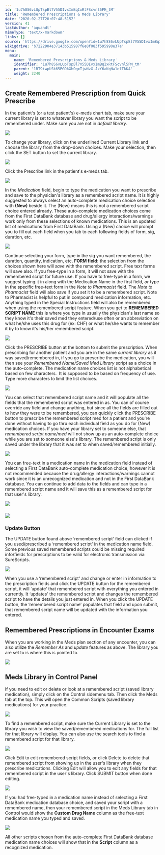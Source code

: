 ```yaml
---
id: '1u7h8S6vLUpTspBl7V55DIvxImBqIxRtFScvnl5PM_tM'
title: 'Remembered Prescriptions & Meds Library'
date: '2020-02-27T20:07:48.515Z'
version: 41
lastAuthor: 'aquandt'
mimeType: 'text/x-markdown'
links: []
source: 'https://drive.google.com/open?id=1u7h8S6vLUpTspBl7V55DIvxImBqIxRtFScvnl5PM_tM'
wikigdrive: 'b7222904e37143b515987f6e0f083f595990e37a'
menu:
  main:
    name: 'Remembered Prescriptions & Meds Library'
    identifier: '1u7h8S6vLUpTspBl7V55DIvxImBqIxRtFScvnl5PM_tM'
    parent: '1BT9iwpUSk65PGOkXhOqxTjwNvG-JzY6aKqNw1elTkKA'
    weight: 2240
---
```

## Create Remembered Prescription from Quick Prescribe

In the patient's (or a test patient's) e-meds chart tab, make sure your current library is set to whatever library you want the script to be remembered under. Make sure you are not in *default library.*

![](../remembered-prescriptions-and-meds-library.assets/10000000000003970000009C16566C2F4F6301E1.png)

To change your library, click on the underlined Current Library link and choose the library from the drop-down choices. Make your selection, then click the SET button to set the current library.

![](../remembered-prescriptions-and-meds-library.assets/10000000000000CF000000594E29989A8CDBB666.png)

Click the Prescribe link in the patient's e-meds tab.

![](../remembered-prescriptions-and-meds-library.assets/10000000000003900000009AA4B79D965981100F.png)

In the *Medication* field, begin to type the medication you want to prescribe and save to the physician's library as a remembered script name.
It is highly suggested to always select an auto-complete medication choice selection with **(New)** beside it. The (New) means this is not a remembered script choice entered already. These auto-complete medication choices come from the First DataBank database and drug/allergy interactions/warnings work only from these selections of known medications. This is an updated list of medications from First DataBank. Using a (New) choice will prompt you to fill out each field when you tab to each following fields of form, sig, duration, etc.

![](../remembered-prescriptions-and-meds-library.assets/1000000000000251000000CD88485C4A92EFB69E.png)

Continue selecting your form, type in the sig you want remembered, the duration, quantity, indication, etc.
**FORM field:** the selection from the choices shown here will *save* with the remembered script. Free text forms will save also. If you free-type in a form, it will not save with the remembered script for future use. If you have to free-type in a form, we suggest typing it in along with the Medication Name in the first field, *or* type in the specific free-text form in the *Note to Pharmacist* field.
The *Note to Pharmacist* field will also save if you set it to be a remembered script. Note to Pharmacist is helpful to put in compound medication information, etc. Anything typed in the Special Instructions field will also be remembered when using the remembered script feature.
When you get to **REMEMBERED SCRIPT NAME** this is where you type in usually the physician's last name so they know it's their saved med they entered/use often or an abbreviation on what he/she uses this drug for (ex: CHF) or what he/she wants to remember it by to know it's his/her remembered script.

![](../remembered-prescriptions-and-meds-library.assets/10000000000002CC000001D275BB899AC5B9FED5.png)

Click the PRESCRIBE button at the bottom to submit the prescription.
When prescribing for another patient and you are in the same *current library* as it was saved/remembered in, if you go to prescribe the medication, you will then see your *Remembered Name/Saved Med Library* script as a choice in the auto-complete. The medication name choices list is not alphabetical based on few characters.  It is supposed to be based on frequency of use. Type more characters to limit the list choices.

![](../remembered-prescriptions-and-meds-library.assets/1000000000000366000001A7F38D8DC1B2E864EA.png)

You can select that remembered script name and it will populate all the fields that the remembered script was entered in as. You can of course override any field and change anything, but since all the fields are filled out to how they were to be remembered, you can quickly click the PRESCRIBE button to prescribe the remembered script med for a patient and you're done without having to go thru each individual field as you do for (New) medication choices.
If you have your library set to someone else, that *remembered script name/med* will not show up as an auto-complete choice while you are set to someone else's library.
The remembered script is only saved under the library that it was set to when saved/remembered initially.

![](../remembered-prescriptions-and-meds-library.assets/100000000000038E00000188AFF19E89405A38D4.png)

You can free-text in a medication name in the medication field instead of selecting a First DataBank auto-complete medication choice, however it is not recommended because the drug/allergy interactions/warnings cannot work since it is an unrecognized medication and not in the First DataBank database. You can continue to add data to the fields and can type in a remembered script name and it will save this as a remembered script for that user's library.

![](../remembered-prescriptions-and-meds-library.assets/100000000000025E00000111BCFE9660E1AEED3D.png)



### ![](../remembered-prescriptions-and-meds-library.assets/100000000000025700000098EFF3BA12BB97DD06.png)



### Update Button

The UPDATE button found above ‘remembered script' field can clicked if you used/prescribed a ‘remembered script' in the medication name field. Some previous saved remembered scripts could be missing required info/fields for prescriptions to be valid for electronic transmission via SureScripts.

![](../remembered-prescriptions-and-meds-library.assets/10000000000002C9000001488EDCFC482A049585.png)

When you use a ‘remembered script' and change or enter in information to the prescription fields and click the UPDATE button for the remembered script, it will ‘update' that remembered script with everything you entered in currently. It ‘updates' the remembered script and changes the remembered script to have the details you just entered in. When you click the UPDATE button, the ‘remembered script name' populates that field and upon submit, that remembered script name will be updated with the information you entered.

## Remembered Prescriptions in Encounter Exams

When you are working in the Meds plan section of any encounter, you can also utilize the *Remember As* and *update* features as above. The library you are set to is where this is pointed to.

![](../remembered-prescriptions-and-meds-library.assets/10000000000003AE000000D8EE5454E3AA92466B.png)


## Meds Library in Control Panel

If you need to edit or delete or look at a remembered script (saved library medication), simply click on the Control sidemenu tab. Then click the Meds tab at the top. This will open the Common Scripts (saved library medications) for your practice.

![](../remembered-prescriptions-and-meds-library.assets/10000000000003DB000001A7AE57D4F6C11873DD.png)

To find a remembered script, make sure the Current Library is set to the library you wish to view the saved/remembered medications for.
The full list for that library will display. You can also use the search tools to find a remembered script for that library.

![](../remembered-prescriptions-and-meds-library.assets/1000000000000394000001AB423D6FF27BD87A68.png)

Click Edit to edit remembered script fields, or click Delete to delete that remembered script from showing up in the user's library when they prescribe medications.
Clicking Edit will allow you to edit any fields for that remembered script in the user's library.
Click SUBMIT button when done editing.

![](../remembered-prescriptions-and-meds-library.assets/100002010000018A0000020EBA4189CD6ABB421B.png)

If you had free-typed in a medication name instead of selecting a First DataBank medication database choice, and saved your script with a remembered name, then your remembered script in the Meds Library tab in Control would show the **Custom Drug Name** column as the free-text medication name you typed and saved.

![](../remembered-prescriptions-and-meds-library.assets/100000000000037C000000A3E0C2DBC408B81FCA.png)

All other scripts chosen from the auto-complete First DataBank database medication name choices will show that in the **Script** column as a recognized medication.
